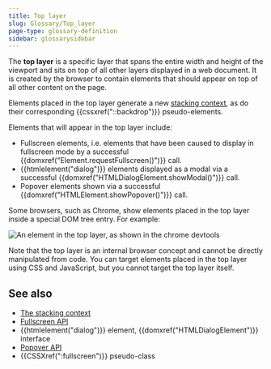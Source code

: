 ```yaml
---
title: Top layer
slug: Glossary/Top_layer
page-type: glossary-definition
sidebar: glossarysidebar
---
```



The **top layer** is a specific layer that spans the entire width and height of the viewport and sits on top of all other layers displayed in a web document. It is created by the browser to contain elements that should appear on top of all other content on the page.

Elements placed in the top layer generate a new [stacking context](/en-US/docs/Web/CSS/CSS_positioned_layout/Understanding_z-index/Stacking_context), as do their corresponding {{cssxref("::backdrop")}} pseudo-elements.

Elements that will appear in the top layer include:

- Fullscreen elements, i.e. elements that have been caused to display in fullscreen mode by a successful {{domxref("Element.requestFullscreen()")}} call.
- {{htmlelement("dialog")}} elements displayed as a modal via a successful {{domxref("HTMLDialogElement.showModal()")}} call.
- Popover elements shown via a successful {{domxref("HTMLElement.showPopover()")}} call.

Some browsers, such as Chrome, show elements placed in the top layer inside a special DOM tree entry. For example:

![An element in the top layer, as shown in the chrome devtools](top_layer_devtools.png)

Note that the top layer is an internal browser concept and cannot be directly manipulated from code. You can target elements placed in the top layer using CSS and JavaScript, but you cannot target the top layer itself.

## See also

- [The stacking context](/en-US/docs/Web/CSS/CSS_positioned_layout/Understanding_z-index/Stacking_context)
- [Fullscreen API](/en-US/docs/Web/API/Fullscreen_API)
- {{htmlelement("dialog")}} element, {{domxref("HTMLDialogElement")}} interface
- [Popover API](/en-US/docs/Web/API/Popover_API)
- {{CSSXref(":fullscreen")}} pseudo-class
